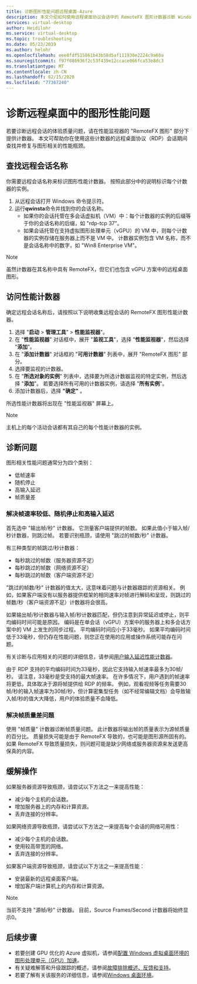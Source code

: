 ```yaml
---
title: 诊断图形性能问题远程桌面-Azure
description: 本文介绍如何使用远程桌面协议会话中的 RemoteFX 图形计数器诊断 Windows 虚拟桌面中图形的性能问题。
services: virtual-desktop
author: Heidilohr
ms.service: virtual-desktop
ms.topic: troubleshooting
ms.date: 05/23/2019
ms.author: helohr
ms.openlocfilehash: eee8fdf515861b43b58d5af111930e2224c9a60a
ms.sourcegitcommit: f97f086936f2c53f439e12ccace066fca53e8dc3
ms.translationtype: MT
ms.contentlocale: zh-CN
ms.lasthandoff: 02/15/2020
ms.locfileid: "77367240"
---
```

# <a name="diagnose-graphics-performance-issues-in-remote-desktop"></a>诊断远程桌面中的图形性能问题

若要诊断远程会话的体验质量问题，请在性能监视器的 "RemoteFX 图形" 部分下提供计数器。 本文可帮助你在使用这些计数器的远程桌面协议（RDP）会话期间查找并修复与图形相关的性能瓶颈。

## <a name="find-your-remote-session-name"></a>查找远程会话名称

你需要远程会话名称来标识图形性能计数器。 按照此部分中的说明标识每个计数器的实例。

1. 从远程会话打开 Windows 命令提示符。
2. 运行**qwinsta**命令并找到你的会话名称。
    - 如果你的会话托管在多会话虚拟机（VM）中：每个计数器的实例的后缀等于你的会话名称的后缀，如 "rdp-tcp 37"。
    - 如果会话托管在支持虚拟图形处理单元（vGPU）的 VM 中，则每个计数器的实例存储在服务器上而不是 VM 中。 计数器实例包含 VM 名称，而不是会话名称中的数字，如 "Win8 Enterprise VM"。

>[!NOTE]
> 虽然计数器在其名称中具有 RemoteFX，但它们也包含 vGPU 方案中的远程桌面图形。

## <a name="access-performance-counters"></a>访问性能计数器

确定远程会话名称后，请按照以下说明收集远程会话的 RemoteFX 图形性能计数器。

1. 选择 "**启动** > **管理工具**" > **性能监视器**"。
2. 在 "**性能监视器**" 对话框中，展开 "**监视工具**"，选择 "**性能监视器**"，然后选择 "**添加**"。
3. 在 "**添加计数器**" 对话框的 "**可用计数器**" 列表中，展开 "RemoteFX 图形" 部分。
4. 选择要监视的计数器。
5. 在 "**所选对象的实例**" 列表中，选择要为所选计数器监视的特定实例，然后选择 "**添加**"。 若要选择所有可用的计数器实例，请选择 "**所有实例**"。
6. 添加计数器后，选择 **"确定"** 。

所选性能计数器将出现在 "性能监视器" 屏幕上。

>[!NOTE]
>主机上的每个活动会话都有其自己的每个性能计数器的实例。

## <a name="diagnose-issues"></a>诊断问题

图形相关性能问题通常分为四个类别：

- 低帧速率
- 随机停止
- 高输入延迟
- 帧质量差

### <a name="addressing-low-frame-rate-random-stalls-and-high-input-latency"></a>解决帧速率较低、随机停止和高输入延迟

首先选中 "输出帧/秒" 计数器。 它测量客户端提供的帧数。 如果此值小于输入帧/秒计数器，则跳过帧。 若要识别瓶颈，请使用 "跳过的帧数/秒" 计数器。

有三种类型的帧跳过/秒计数器：

- 每秒跳过的帧数（服务器资源不足）
- 每秒跳过的帧数（网络资源不足）
- 每秒跳过的帧数（客户端资源不足）

"跳过的帧数/秒" 计数器的值太大，这意味着问题与计数器跟踪的资源相关。 例如，如果客户端没有以服务器提供框架的相同速率对帧进行解码和呈现，则跳过的帧数/秒（客户端资源不足）计数器将会很高。

如果输出帧/秒计数器与输入帧/秒计数器匹配，但仍注意到异常延迟或停止，则平均编码时间可能是原因。 编码是在单会话（vGPU）方案中的服务器上和多会话方案中的 VM 上发生的同步过程。 平均编码时间应小于33毫秒。 如果平均编码时间低于33毫秒，但仍存在性能问题，则您正在使用的应用或操作系统可能存在问题。

有关诊断与应用相关的问题的详细信息，请参阅[用户输入延迟性能计数器](/windows-server/remote/remote-desktop-services/rds-rdsh-performance-counters/)。

由于 RDP 支持的平均编码时间为33毫秒，因此它支持输入帧速率最多为30帧/秒。 请注意，33毫秒是受支持的最大帧速率。 在许多情况下，用户遇到的帧速率将更低，具体取决于源将帧提供给 RDP 的频率。 例如，观看视频等任务需要30帧/秒的输入帧速率为30帧/秒，但计算密集型任务（如不经常编辑文档）会导致输入帧/秒的值大大降低，用户的体验质量不会降低。

### <a name="addressing-poor-frame-quality"></a>解决帧质量差问题

使用 "帧质量" 计数器诊断帧质量问题。 此计数器将输出帧的质量表示为源帧质量的百分比。 质量损失可能是由于 RemoteFX 导致的，也可能是图形源所固有的。 如果 RemoteFX 导致质量损失，则问题可能是缺少网络或服务器资源来发送更高保真的内容。

## <a name="mitigation"></a>缓解操作

如果服务器资源导致瓶颈，请尝试以下方法之一来提高性能：

- 减少每个主机的会话数。
- 增加服务器上的内存和计算资源。
- 丢弃连接的分辨率。

如果网络资源导致瓶颈，请尝试以下方法之一来提高每个会话的网络可用性：

- 减少每个主机的会话数。
- 使用较高带宽的网络。
- 丢弃连接的分辨率。

如果客户端资源导致瓶颈，请尝试以下方法之一来提高性能：

- 安装最新的远程桌面客户端。
- 增加客户端计算机上的内存和计算资源。

> [!NOTE]
> 当前不支持 "源帧/秒" 计数器。 目前，Source Frames/Second 计数器将始终显示0。

## <a name="next-steps"></a>后续步骤

- 若要创建 GPU 优化的 Azure 虚拟机，请参阅[配置 Windows 虚拟桌面环境的图形处理单元（GPU）加速](configure-vm-gpu.md)。
- 有关疑难解答和升级跟踪的概述，请参阅[故障排除概述、反馈和支持](troubleshoot-set-up-overview.md)。
- 若要了解有关该服务的详细信息，请参阅[Windows 桌面环境](environment-setup.md)。
